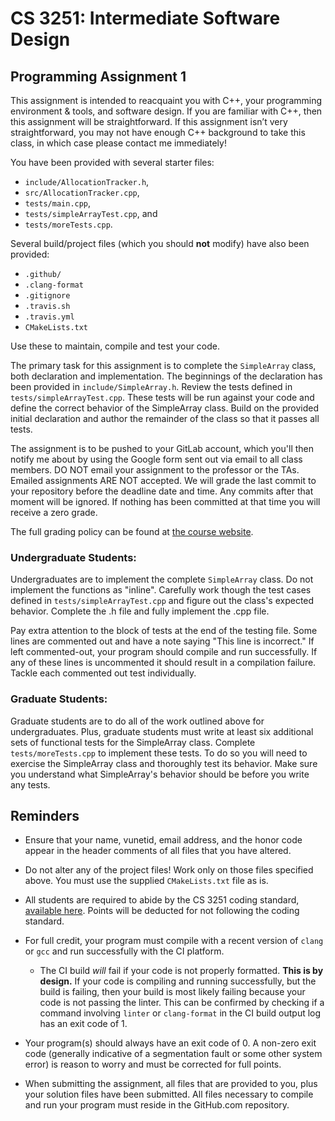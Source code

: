 # CS 3251: Intermediate Software Design

## Programming Assignment 1

This assignment is intended to reacquaint you with C++, your programming environment & tools, and software design. If you are familiar with C++, then this assignment will be straightforward. If this assignment isn’t very straightforward, you may not have enough C++ background to take this class, in which case please contact me immediately!

You have been provided with several starter files:

* `include/AllocationTracker.h`,
* `src/AllocationTracker.cpp`,
* `tests/main.cpp`,
* `tests/simpleArrayTest.cpp`, and
* `tests/moreTests.cpp`.

Several build/project files (which you should **not** modify) have also been provided:

* `.github/`
* `.clang-format`
* `.gitignore`
* `.travis.sh`
* `.travis.yml`
* `CMakeLists.txt`

Use these to maintain, compile and test your code.

The primary task for this assignment is to complete the `SimpleArray` class, both declaration and implementation.  The beginnings of the declaration has been provided in `include/SimpleArray.h`.  Review the tests defined in `tests/simpleArrayTest.cpp`.  These tests will be run against your code and define the correct behavior of the SimpleArray class.  Build on the provided initial declaration and author the remainder of the class so that it passes all tests.

The assignment is to be pushed to your GitLab account, which you'll then notify me about by using the Google form sent out via email to all class members. DO NOT email your assignment to the professor or the TAs.  Emailed assignments ARE NOT accepted.  We will grade the last commit to your repository before the deadline date and time.  Any commits after that moment will be ignored.  If nothing has been committed at that time you will receive a zero grade. 

The full grading policy can be found at [the course website](https://www.dre.vanderbilt.edu/~schmidt/cs251/assignments.html).

### Undergraduate Students:

Undergraduates are to implement the complete `SimpleArray` class.  Do not implement the functions as "inline".
Carefully work though the test cases defined in `tests/simpleArrayTest.cpp` and figure out the class's expected behavior.
Complete the .h file and fully implement the .cpp file.

Pay extra attention to the block of tests at the end of the testing file.  Some lines are commented out and have a note saying "This line is incorrect."  If left commented-out, your program should compile and run successfully.  If any of these lines is uncommented it should result in a compilation failure.  Tackle each commented out test individually.
 
### Graduate Students:

Graduate students are to do all of the work outlined above for undergraduates.  Plus, graduate students must write at least six additional sets of functional tests for the SimpleArray class.  Complete `tests/moreTests.cpp` to implement these tests.  To do so you will need to exercise the SimpleArray class and thoroughly test its behavior.  Make sure you understand what SimpleArray's behavior should be before you write any tests.

## Reminders

* Ensure that your name, vunetid, email address, and the honor code appear in the header comments of all files that you have altered.

* Do not alter any of the project files!  Work only on those files specified above.  You must use the supplied `CMakeLists.txt` file as is.

* All students are required to abide by the CS 3251 coding standard, [available here](https://vuse-cs3251.github.io/style-guidelines/). Points will be deducted for not following the coding standard.

* For full credit, your program must compile with a recent version of `clang` or `gcc` and run successfully with the CI platform.
  * The CI build *will* fail if your code is not properly formatted. **This is by design.** If your code is compiling and running successfully, but the build is failing, then your build is most likely failing because your code is not passing the linter. This can be confirmed by checking if a command involving `linter` or `clang-format` in the CI build output log has an exit code of 1.

* Your program(s) should always have an exit code of 0.  A non-zero exit code (generally indicative of a segmentation fault or some other system error) is reason to worry and must be corrected for full points.
  
* When submitting the assignment, all files that are provided to you, plus your solution files have been submitted. All files necessary to compile and run your program must reside in the GitHub.com repository. 
